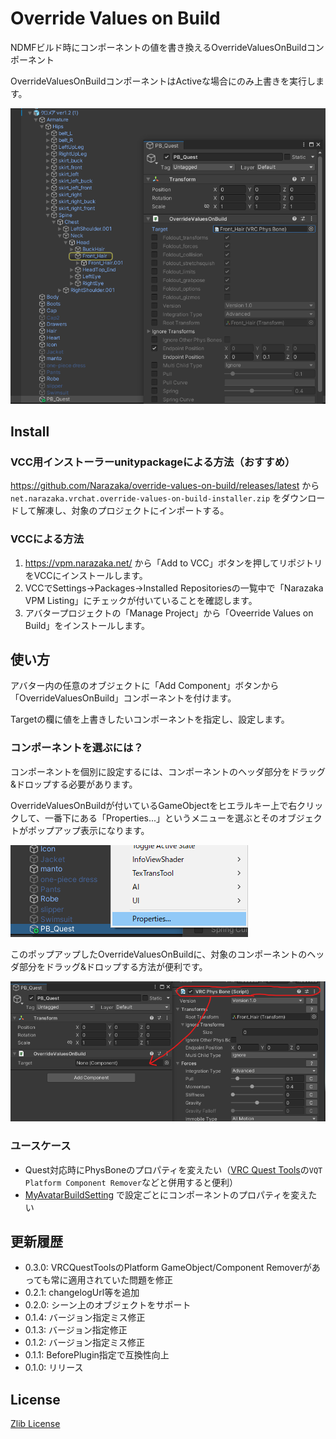 # Override Values on Build

NDMFビルド時にコンポーネントの値を書き換えるOverrideValuesOnBuildコンポーネント

OverrideValuesOnBuildコンポーネントはActiveな場合にのみ上書きを実行します。

![usage](docs~/usage.png)

## Install

### VCC用インストーラーunitypackageによる方法（おすすめ）

https://github.com/Narazaka/override-values-on-build/releases/latest から `net.narazaka.vrchat.override-values-on-build-installer.zip` をダウンロードして解凍し、対象のプロジェクトにインポートする。

### VCCによる方法

1. https://vpm.narazaka.net/ から「Add to VCC」ボタンを押してリポジトリをVCCにインストールします。
2. VCCでSettings→Packages→Installed Repositoriesの一覧中で「Narazaka VPM Listing」にチェックが付いていることを確認します。
3. アバタープロジェクトの「Manage Project」から「Oveerride Values on Build」をインストールします。

## 使い方

アバター内の任意のオブジェクトに「Add Component」ボタンから「OverrideValuesOnBuild」コンポーネントを付けます。

Targetの欄に値を上書きしたいコンポーネントを指定し、設定します。

### コンポーネントを選ぶには？

コンポーネントを個別に設定するには、コンポーネントのヘッダ部分をドラッグ&ドロップする必要があります。

OverrideValuesOnBuildが付いているGameObjectをヒエラルキー上で右クリックして、一番下にある「Properties...」というメニューを選ぶとそのオブジェクトがポップアップ表示になります。

![ContextMenu->Properties...](docs~/properties.png)

このポップアップしたOverrideValuesOnBuildに、対象のコンポーネントのヘッダ部分をドラッグ&ドロップする方法が便利です。

![Drag & Drop](docs~/dandd.png)

### ユースケース

- Quest対応時にPhysBoneのプロパティを変えたい（[VRC Quest Tools](https://kurotu.github.io/VRCQuestTools/)の`VQT Platform Component Remover`などと併用すると便利）
- [MyAvatarBuildSetting](https://narazaka.booth.pm/items/1327703) で設定ごとにコンポーネントのプロパティを変えたい

## 更新履歴

- 0.3.0: VRCQuestToolsのPlatform GameObject/Component Removerがあっても常に適用されていた問題を修正
- 0.2.1: changelogUrl等を追加
- 0.2.0: シーン上のオブジェクトをサポート
- 0.1.4: バージョン指定ミス修正
- 0.1.3: バージョン指定修正
- 0.1.2: バージョン指定ミス修正
- 0.1.1: BeforePlugin指定で互換性向上
- 0.1.0: リリース

## License

[Zlib License](LICENSE.txt)
